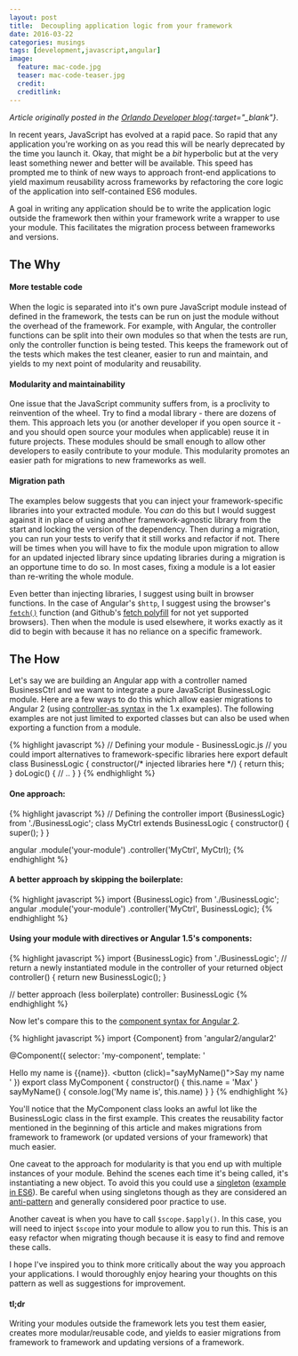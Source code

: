 ```yaml
---
layout: post
title:  Decoupling application logic from your framework
date: 2016-03-22
categories: musings
tags: [development,javascript,angular]
image:
  feature: mac-code.jpg
  teaser: mac-code-teaser.jpg
  credit:
  creditlink:
---
```

*Article originally posted in the [Orlando Developer blog](http://orlandodevs.com/blog/decoupling-application-logic-from-your-framework/){:target="_blank"}*.

In recent years, JavaScript has evolved at a rapid pace. So rapid that any application you're working on as you read this will be nearly deprecated by the time you launch it. Okay, that might be a _bit_ hyperbolic but at the very least something newer and better will be available. This speed has prompted me to think of new ways to approach front-end applications to yield maximum reusability across frameworks by refactoring the core logic of the application into self-contained ES6 modules.

A goal in writing any application should be to write the application logic outside the framework then within your framework write a wrapper to use your module. This facilitates the migration process between frameworks and versions.

## The Why

#### More testable code
When the logic is separated into it's own pure JavaScript module instead of defined in the framework, the tests can be run on just the module without the overhead of the framework. For example, with Angular, the controller functions can be split into their own modules so that when the tests are run, only the controller function is being tested. This keeps the framework out of the tests which makes the test cleaner, easier to run and maintain, and yields to my next point of modularity and reusability.

#### Modularity and maintainability
One issue that the JavaScript community suffers from, is a proclivity to reinvention of the wheel. Try to find a modal library - there are dozens of them. This approach lets you (or another developer if you open source it - and you should open source your modules when applicable) reuse it in future projects. These modules should be small enough to allow other developers to easily contribute to your module. This modularity promotes an easier path for migrations to new frameworks as well.

#### Migration path

The examples below suggests that you can inject your framework-specific libraries into your extracted module. You _can_ do this but I would suggest against it in place of using another framework-agnostic library from the start and locking the version of the dependency. Then during a migration, you can run your tests to verify that it still works and refactor if not. There will be times when you will have to fix the module upon migration to allow for an updated injected library since updating libraries during a migration is an opportune time to do so. In most cases, fixing a module is a lot easier than re-writing the whole module.

Even better than injecting libraries, I suggest using built in browser functions. In the case of Angular's `$http`, I suggest using the browser's [`fetch()`](https://developer.mozilla.org/en-US/docs/Web/API/Fetch_API) function (and Github's [fetch polyfill](https://github.com/github/fetch) for not yet supported browsers). Then when the module is used elsewhere, it works exactly as it did to begin with because it has no reliance on a specific framework.

## The How

Let's say we are building an Angular app with a controller named BusinessCtrl and we want to integrate a pure JavaScript BusinessLogic module. Here are a few ways to do this which allow easier migrations to Angular 2 (using [controller-as syntax](https://toddmotto.com/digging-into-angulars-controller-as-syntax/) in the 1.x examples). The following examples are not just limited to exported classes but can also be used when exporting a function from a module.


{% highlight javascript %}
// Defining your module - BusinessLogic.js
// you could import alternatives to framework-specific libraries here
export default class BusinessLogic {
  constructor(/* injected libraries here */) {
    return this;
  }
  doLogic() {
    // ..
  }
}
{% endhighlight %}

#### One approach:

{% highlight javascript %}
// Defining the controller
import {BusinessLogic} from './BusinessLogic';
class MyCtrl extends BusinessLogic {
  constructor() {
    super();
  }
}

angular
  .module('your-module')
  .controller('MyCtrl', MyCtrl);
{% endhighlight %}

#### A better approach by skipping the boilerplate:

{% highlight javascript %}
import {BusinessLogic} from './BusinessLogic';
angular
  .module('your-module')
  .controller('MyCtrl', BusinessLogic);
{% endhighlight %}

#### Using your module with directives or Angular 1.5's components:
{% highlight javascript %}
import {BusinessLogic} from './BusinessLogic';
// return a newly instantiated module in the controller of your returned object
controller() {
  return new BusinessLogic();
}

// better approach (less boilerplate)
controller: BusinessLogic
{% endhighlight %}

Now let's compare this to the [component syntax for Angular 2](http://learnangular2.com/components/).

{% highlight javascript %}
import {Component} from 'angular2/angular2'

@Component({
  selector: 'my-component',
  template: '<div>Hello my name is {{name}}. <button (click)="sayMyName()">Say my name</button></div>'
})
export class MyComponent {
  constructor() {
    this.name = 'Max'
  }
  sayMyName() {
    console.log('My name is', this.name)
  }
}
{% endhighlight %}

You'll notice that the MyComponent class looks an awful lot like the BusinessLogic class in the first example. This creates the reusability factor mentioned in the beginning of this article and makes migrations from framework to framework (or updated versions of your framework) that much easier.

One caveat to the approach for modularity is that you end up with multiple instances of your module. Behind the scenes each time it's being called, it's instantiating a new object. To avoid this you could use a [singleton](https://en.wikipedia.org/wiki/Singleton_pattern) ([example in ES6](http://amanvirk.me/singleton-classes-in-es6/)). Be careful when using singletons though as they are considered an [anti-pattern](https://en.wikipedia.org/wiki/Anti-pattern) and generally considered poor practice to use.

Another caveat is when you have to call `$scope.$apply()`. In this case, you will need to inject `$scope` into your module to allow you to run this. This is an easy refactor when migrating though because it is easy to find and remove these calls.

I hope I've inspired you to think more critically about the way you approach your applications. I would thoroughly enjoy hearing your thoughts on this pattern as well as suggestions for improvement.

#### tl;dr
Writing your modules outside the framework lets you test them easier, creates more modular/reusable code, and yields to easier migrations from framework to framework and updating versions of a framework.
